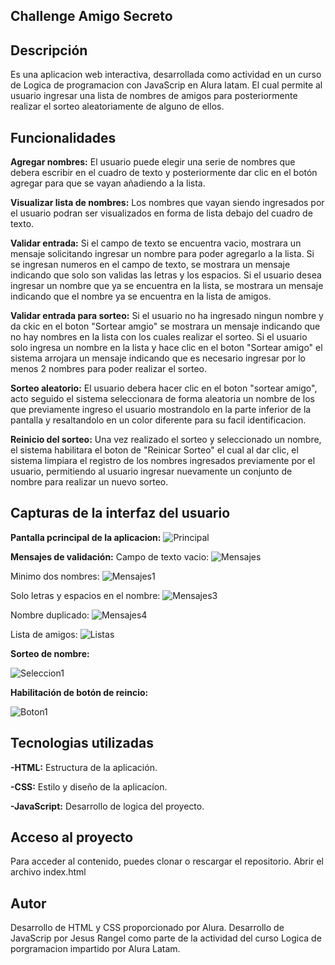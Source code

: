 ## Challenge Amigo Secreto

## Descripción
Es una aplicacion web interactiva, desarrollada como actividad en un curso de Logica de programacion con JavaScrip en Alura latam.
El cual permite al usuario ingresar una lista de nombres de amigos para posteriormente realizar el sorteo aleatoriamente de alguno de ellos.

## Funcionalidades 
**Agregar nombres:** El usuario puede elegir una serie de nombres que debera escribir en el cuadro de texto y posteriormente dar clic en el botón agregar para que se vayan añadiendo a la lista.

**Visualizar lista de nombres:** Los nombres que vayan siendo ingresados por el usuario podran ser visualizados en forma de lista debajo del cuadro de texto.

**Validar entrada:** Si el campo de texto se encuentra vacio, mostrara un mensaje solicitando ingresar un nombre para poder agregarlo a la lista.
Si se ingresan numeros en el campo de texto, se mostrara un mensaje indicando que solo son validas las letras y los espacios.
Si el usuario desea ingresar un nombre que ya se encuentra en la lista, se mostrara un mensaje indicando que el nombre ya se encuentra en la lista de amigos.

**Validar entrada para sorteo:** Si el usuario no ha ingresado ningun nombre y da ckic en el boton "Sortear amgio" se mostrara un mensaje indicando que no hay nombres en la lista con los cuales realizar el sorteo.
Si el usuario solo ingresa un nombre en la lista y hace clic en el boton "Sortear amigo" el sistema arrojara un mensaje indicando que es necesario ingresar por lo menos 2 nombres para poder realizar el sorteo.

**Sorteo aleatorio:** El usuario debera hacer clic en el boton "sortear amigo", acto seguido el sistema seleccionara de forma aleatoria un nombre de los que previamente ingreso el usuario mostrandolo en la parte inferior de la pantalla y resaltandolo en un color diferente para su facil identificacion.

**Reinicio del sorteo:** Una vez realizado el sorteo y seleccionado un nombre, el sistema habilitara el boton de "Reinicar Sorteo" el cual al dar clic, el sistema limpiara el registro de los nombres ingresados previamente por el usuario, permitiendo al usuario ingresar nuevamente un conjunto de nombre para realizar un nuevo sorteo.

## Capturas de la interfaz del usuario
**Pantalla pcrincipal de la aplicacion:**
![Principal](capturas/captura1.png)

**Mensajes de validación:**
Campo de texto vacio:
![Mensajes](capturas/captura2.png)

Minimo dos nombres:
![Mensajes1](capturas/captura3.png)

Solo letras y espacios en el nombre:
![Mensajes3](capturas/captura7.png)

Nombre duplicado:
![Mensajes4](capturas/captura8.png)

Lista de amigos:
![Listas](capturas/captura4.png)

**Sorteo de nombre:**

![Seleccion1](capturas/captura5.png)

**Habilitación de botón de reincio:**

![Boton1](capturas/captura6.png)

## Tecnologias utilizadas
**-HTML:** Estructura de la aplicación.

**-CSS:** Estilo y diseño de la aplicacíon.

**-JavaScript:** Desarrollo de logica del proyecto.

## Acceso al proyecto
Para acceder al contenido, puedes clonar o rescargar el repositorio.
Abrir el archivo index.html

## Autor
Desarrollo de HTML y CSS proporcionado por Alura.
Desarrollo de JavaScrip por Jesus Rangel como parte de la actividad del curso Logica de porgramacion impartido por Alura Latam.
